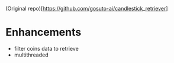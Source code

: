 
(Original repo)[https://github.com/gosuto-ai/candlestick_retriever]

# Enhancements

- filter coins data to retrieve
- multithreaded